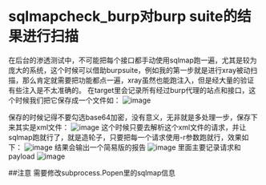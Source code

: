 # sqlmapcheck_burp对burp suite的结果进行扫描
在后台的渗透测试中，不可能把每个接口都手动使用sqlmap跑一遍，尤其是较为庞大的系统，这个时候可以借助burpsuite，例如我的第一步就是进行xray被动扫描，那么肯定就需要把功能都点一遍，xray虽然也能跑注入，但是经大量的验证有些注入是不太准确的。
在target里会记录所有经过burp代理的站点和接口，这个时候我们把它保存成一个文件如：
![image](https://github.com/purple-WL/sqlmapcheck_burp/assets/63894044/ce3e369a-e51a-4581-86a9-aeced67d0965)

保存的时候记得不要勾选base64加密，没有意义，无非就是多处理一步，保存下来其实是xml文件：
![image](https://github.com/purple-WL/sqlmapcheck_burp/assets/63894044/5196c54b-bef2-45b3-97ac-2e3f939a5fb2)
这个时候只要去解析这个xml文件的请求，并让sqlmap跑就行了，就是造轮子，只要把每一个请求使用-r参数跑就行，效果如下：
![image](https://github.com/purple-WL/sqlmapcheck_burp/assets/63894044/b1555eae-634f-4b4c-80c1-a9a646c18253)
结果会输出一个简易版的报告
![image](https://github.com/purple-WL/sqlmapcheck_burp/assets/63894044/c46cefb5-4089-402b-83aa-8b91f5373d20)
里面主要记录请求和payload
![image](https://github.com/purple-WL/sqlmapcheck_burp/assets/63894044/3164732b-84a7-43b4-a0fe-7b82f093d84e)

##注意
需要修改subprocess.Popen里的sqlmap信息

